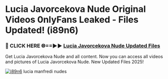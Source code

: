 # Lucia Javorcekova Nude Original Videos 0nlyFans Leaked - Files Updated! (i89n6)

<h3>🔴 CLICK HERE 🌐==►► <a href="https://tinyurl.com/4mcuefdz" rel="nofollow">Lucia Javorcekova Nude Updated Files</a></h3>

Get Lucia Javorcekova Nude and all content. Now you can access all videos and pictures of Lucia Javorcekova Nude. New Updated Files 2025!

[![i89n6](https://i.imgur.com/StAQSOY.gif)](https://tinyurl.com/4mcuefdz)
lucia manfredi nudes
